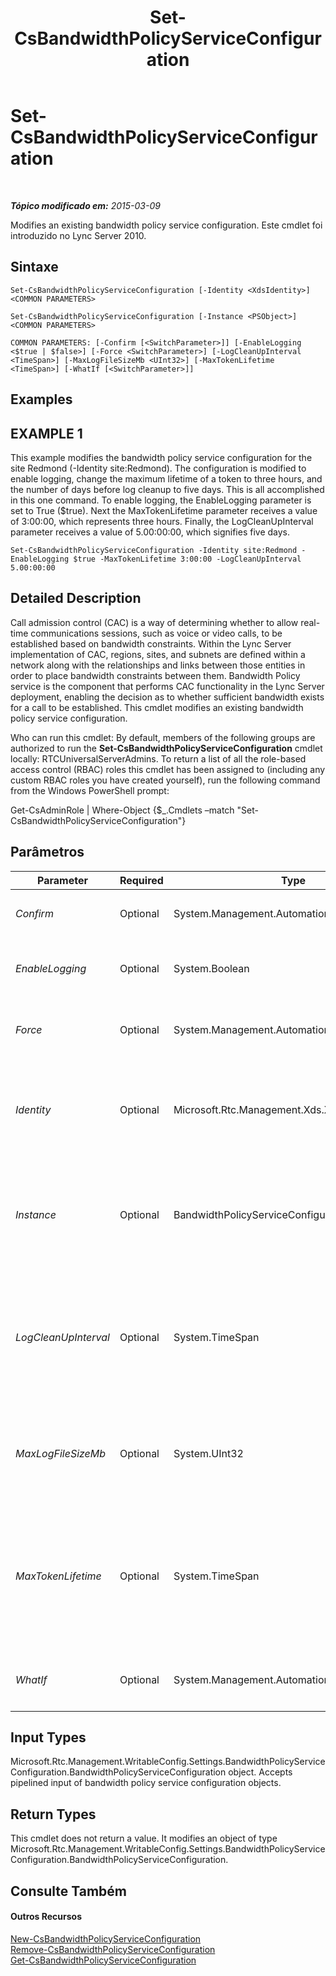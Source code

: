 ﻿---
title: Set-CsBandwidthPolicyServiceConfiguration
TOCTitle: Set-CsBandwidthPolicyServiceConfiguration
ms:assetid: b39af1ca-465d-4598-96a3-e19283ddf731
ms:mtpsurl: https://technet.microsoft.com/pt-br/library/Gg412863(v=OCS.15)
ms:contentKeyID: 49307858
ms.date: 05/19/2016
mtps_version: v=OCS.15
ms.translationtype: HT
---

# Set-CsBandwidthPolicyServiceConfiguration

 

_**Tópico modificado em:** 2015-03-09_

Modifies an existing bandwidth policy service configuration. Este cmdlet foi introduzido no Lync Server 2010.

## Sintaxe

    Set-CsBandwidthPolicyServiceConfiguration [-Identity <XdsIdentity>] <COMMON PARAMETERS>

    Set-CsBandwidthPolicyServiceConfiguration [-Instance <PSObject>] <COMMON PARAMETERS>

    COMMON PARAMETERS: [-Confirm [<SwitchParameter>]] [-EnableLogging <$true | $false>] [-Force <SwitchParameter>] [-LogCleanUpInterval <TimeSpan>] [-MaxLogFileSizeMb <UInt32>] [-MaxTokenLifetime <TimeSpan>] [-WhatIf [<SwitchParameter>]]

## Examples

## EXAMPLE 1

This example modifies the bandwidth policy service configuration for the site Redmond (-Identity site:Redmond). The configuration is modified to enable logging, change the maximum lifetime of a token to three hours, and the number of days before log cleanup to five days. This is all accomplished in this one command. To enable logging, the EnableLogging parameter is set to True ($true). Next the MaxTokenLifetime parameter receives a value of 3:00:00, which represents three hours. Finally, the LogCleanUpInterval parameter receives a value of 5.00:00:00, which signifies five days.

    Set-CsBandwidthPolicyServiceConfiguration -Identity site:Redmond -EnableLogging $true -MaxTokenLifetime 3:00:00 -LogCleanUpInterval 5.00:00:00

## Detailed Description

Call admission control (CAC) is a way of determining whether to allow real-time communications sessions, such as voice or video calls, to be established based on bandwidth constraints. Within the Lync Server implementation of CAC, regions, sites, and subnets are defined within a network along with the relationships and links between those entities in order to place bandwidth constraints between them. Bandwidth Policy service is the component that performs CAC functionality in the Lync Server deployment, enabling the decision as to whether sufficient bandwidth exists for a call to be established. This cmdlet modifies an existing bandwidth policy service configuration.

Who can run this cmdlet: By default, members of the following groups are authorized to run the **Set-CsBandwidthPolicyServiceConfiguration** cmdlet locally: RTCUniversalServerAdmins. To return a list of all the role-based access control (RBAC) roles this cmdlet has been assigned to (including any custom RBAC roles you have created yourself), run the following command from the Windows PowerShell prompt:

Get-CsAdminRole | Where-Object {$\_.Cmdlets –match "Set-CsBandwidthPolicyServiceConfiguration"}

## Parâmetros


<table>
<colgroup>
<col style="width: 25%" />
<col style="width: 25%" />
<col style="width: 25%" />
<col style="width: 25%" />
</colgroup>
<thead>
<tr class="header">
<th>Parameter</th>
<th>Required</th>
<th>Type</th>
<th>Description</th>
</tr>
</thead>
<tbody>
<tr class="odd">
<td><p><em>Confirm</em></p></td>
<td><p>Optional</p></td>
<td><p>System.Management.Automation.SwitchParameter</p></td>
<td><p>Solicita confirmação antes da execução do comando.</p></td>
</tr>
<tr class="even">
<td><p><em>EnableLogging</em></p></td>
<td><p>Optional</p></td>
<td><p>System.Boolean</p></td>
<td><p>Set this parameter to True to generate CAC failure and link status logs related to the bandwidth policy service.</p></td>
</tr>
<tr class="odd">
<td><p><em>Force</em></p></td>
<td><p>Optional</p></td>
<td><p>System.Management.Automation.SwitchParameter</p></td>
<td><p>Suppresses any confirmation prompts that would otherwise be displayed before making changes.</p></td>
</tr>
<tr class="even">
<td><p><em>Identity</em></p></td>
<td><p>Optional</p></td>
<td><p>Microsoft.Rtc.Management.Xds.XdsIdentity</p></td>
<td><p>The unique identifier of the configuration you want to change. This identifier will consist of the scope (for the global configuration) or the scope and name (for a site-level configuration, such as site:Redmond).</p></td>
</tr>
<tr class="odd">
<td><p><em>Instance</em></p></td>
<td><p>Optional</p></td>
<td><p>BandwidthPolicyServiceConfiguration</p></td>
<td><p>A reference to a bandwidth policy service configuration object. This object must be of type BandwidthPolicyServiceConfiguration, which can be retrieved by calling the <strong>Get-CsBandwidthPolicyServiceConfiguration</strong> cmdlet.</p></td>
</tr>
<tr class="even">
<td><p><em>LogCleanUpInterval</em></p></td>
<td><p>Optional</p></td>
<td><p>System.TimeSpan</p></td>
<td><p>The period of time after which CAC failure and link status logs will be removed.</p>
<p>This value must be within the range 1 day through 60 days. The value must be entered in the format dd.hh:mm:ss, where d is days, h is hours, m is minutes, and s is seconds. For example, 20 days would be 20.00:00:00.</p></td>
</tr>
<tr class="odd">
<td><p><em>MaxLogFileSizeMb</em></p></td>
<td><p>Optional</p></td>
<td><p>System.UInt32</p></td>
<td><p>The maximum size the log file is allowed to reach. The value for this parameter must be a positive number and specifies the file size in megabytes. For example, to allow the log file to reach a maximum size of 10 megabytes, enter the value 10.</p></td>
</tr>
<tr class="even">
<td><p><em>MaxTokenLifetime</em></p></td>
<td><p>Optional</p></td>
<td><p>System.TimeSpan</p></td>
<td><p>The maximum amount of time the token issued by the Bandwidth Policy Authentication service will exist.</p>
<p>This value must be in the range 1 hour through 24 hours. The value must be entered in the format dd.hh:mm:ss, where d is days, h is hours, m is minutes, and s is seconds. For example, the value for 12 hours would be 12:00:00.</p></td>
</tr>
<tr class="odd">
<td><p><em>WhatIf</em></p></td>
<td><p>Optional</p></td>
<td><p>System.Management.Automation.SwitchParameter</p></td>
<td><p>Descreve o que aconteceria se o comando fosse executado sem ser executado de fato.</p></td>
</tr>
</tbody>
</table>


## Input Types

Microsoft.Rtc.Management.WritableConfig.Settings.BandwidthPolicyServiceConfiguration.BandwidthPolicyServiceConfiguration object. Accepts pipelined input of bandwidth policy service configuration objects.

## Return Types

This cmdlet does not return a value. It modifies an object of type Microsoft.Rtc.Management.WritableConfig.Settings.BandwidthPolicyServiceConfiguration.BandwidthPolicyServiceConfiguration.

## Consulte Também

#### Outros Recursos

[New-CsBandwidthPolicyServiceConfiguration](new-csbandwidthpolicyserviceconfiguration.md)  
[Remove-CsBandwidthPolicyServiceConfiguration](remove-csbandwidthpolicyserviceconfiguration.md)  
[Get-CsBandwidthPolicyServiceConfiguration](get-csbandwidthpolicyserviceconfiguration.md)

